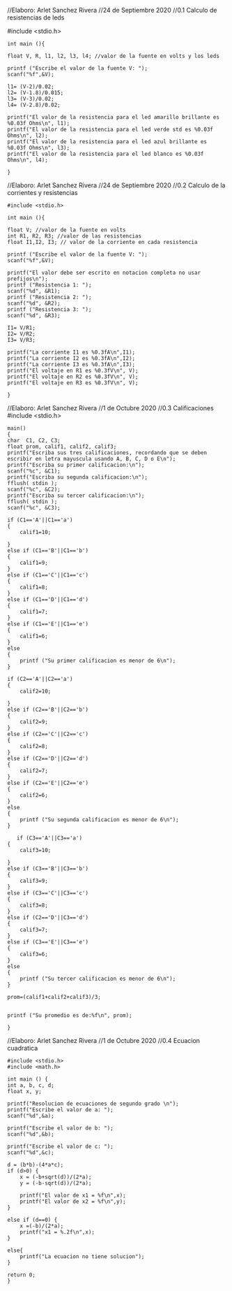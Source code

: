 //Elaboro: Arlet Sanchez Rivera 
   //24 de Septiembre 2020
   //0.1 Calculo de resistencias de leds

   #include <stdio.h>

    int main (){

    float V, R, l1, l2, l3, l4; //valor de la fuente en volts y los leds

    printf ("Escribe el valor de la fuente V: ");
    scanf("%f",&V);

    l1= (V-2)/0.02;
    l2= (V-1.8)/0.015;
    l3= (V-3)/0.02;
    l4= (V-2.8)/0.02;

    printf("El valor de la resistencia para el led amarillo brillante es %0.03f Ohms\n", l1);
    printf("El valor de la resistencia para el led verde std es %0.03f Ohms\n", l2);
    printf("El valor de la resistencia para el led azul brillante es %0.03f Ohms\n", l3);
    printf("El valor de la resistencia para el led blanco es %0.03f Ohms\n", l4);

    }
    
//Elaboro: Arlet Sanchez Rivera 
    //24 de Septiembre 2020
    //0.2 Calculo de la corrientes y resistencias 
    
    #include <stdio.h>

    int main (){

    float V; //valor de la fuente en volts
    int R1, R2, R3; //valor de las resistencias
    float I1,I2, I3; // valor de la corriente en cada resistencia

    printf ("Escribe el valor de la fuente V: ");
    scanf("%f",&V);

    printf("El valor debe ser escrito en notacion completa no usar prefijos\n");
    printf ("Resistencia 1: ");
    scanf("%d", &R1);
    printf ("Resistencia 2: ");
    scanf("%d", &R2);
    printf ("Resistencia 3: ");
    scanf("%d", &R3);

    I1= V/R1;
    I2= V/R2;
    I3= V/R3;

    printf("La corriente I1 es %0.3fA\n",I1);
    printf("La corriente I2 es %0.3fA\n",I2);
    printf("La corriente I3 es %0.3fA\n",I3);
    printf("El voltaje en R1 es %0.3fV\n", V);
    printf("El voltaje en R2 es %0.3fV\n", V);
    printf("El voltaje en R3 es %0.3fV\n", V);

    }
    
    
//Elaboro: Arlet Sanchez Rivera
    //1 de Octubre 2020
    //0.3 Calificaciones 
    #include <stdio.h>

    main()
    {
    char  C1, C2, C3;
    float prom, calif1, calif2, calif3;
    printf("Escriba sus tres calificaciones, recordando que se deben escribir en letra mayuscula usando A, B, C, D o E\n");
    printf("Escriba su primer calificacion:\n");
    scanf("%c", &C1);
    printf("Escriba su segunda calificacion:\n");
    fflush( stdin );
    scanf("%c", &C2);
    printf("Escriba su tercer calificacion:\n");
    fflush( stdin );
    scanf("%c", &C3);

    if (C1=='A'||C1=='a')
    {
        calif1=10;

    }
    else if (C1=='B'||C1=='b')
    {
        calif1=9;
    }
    else if (C1=='C'||C1=='c')
    {
        calif1=8;
    }
    else if (C1=='D'||C1=='d')
    {
        calif1=7;
    }
    else if (C1=='E'||C1=='e')
    {
        calif1=6;
    }
    else
    {
        printf ("Su primer calificacion es menor de 6\n");
    }

    if (C2=='A'||C2=='a')
    {
        calif2=10;

    }
    else if (C2=='B'||C2=='b')
    {
        calif2=9;
    }
    else if (C2=='C'||C2=='c')
    {
        calif2=8;
    }
    else if (C2=='D'||C2=='d')
    {
        calif2=7;
    }
    else if (C2=='E'||C2=='e')
    {
        calif2=6;
    }
    else
    {
        printf ("Su segunda calificacion es menor de 6\n");
    }

       if (C3=='A'||C3=='a')
    {
        calif3=10;

    }
    else if (C3=='B'||C3=='b')
    {
        calif3=9;
    }
    else if (C3=='C'||C3=='c')
    {
        calif3=8;
    }
    else if (C2=='D'||C3=='d')
    {
        calif3=7;
    }
    else if (C3=='E'||C3=='e')
    {
        calif3=6;
    }
    else
    {
        printf ("Su tercer calificacion es menor de 6\n");
    }

    prom=(calif1+calif2+calif3)/3;


    printf ("Su promedio es de:%f\n", prom);
    
    }

    
//Elaboro: Arlet Sanchez Rivera 
    //1 de Octubre 2020
    //0.4 Ecuacion cuadratica 
    
    #include <stdio.h>
    #include <math.h>

    int main () {
    int a, b, c, d;
    float x, y;

    printf("Resolucion de ecuaciones de segundo grado \n");
    printf("Escribe el valor de a: ");
    scanf("%d",&a);

    printf("Escribe el valor de b: ");
    scanf("%d",&b);

    printf("Escribe el valor de c: ");
    scanf("%d",&c);

    d = (b*b)-(4*a*c);
    if (d>0) {
        x = (-b+sqrt(d))/(2*a);
        y = (-b-sqrt(d))/(2*a);

        printf("El valor de x1 = %f\n",x);
        printf("El valor de x2 = %f\n",y);
    }

    else if (d==0) {
        x =(-b)/(2*a);
        printf("x1 = %.2f\n",x);
    }

    else{
        printf("La ecuacion no tiene solucion");
    }

    return 0;
    }

